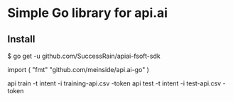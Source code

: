 # Simple Go library for api.ai

## Install
$ go get -u github.com/SuccessRain/apiai-fsoft-sdk

import (
	"fmt"
	"github.com/meinside/api.ai-go"
)

api train -t intent -i training-api.csv -token <your-token>
api test -t intent -i test-api.csv -token <your-token>
